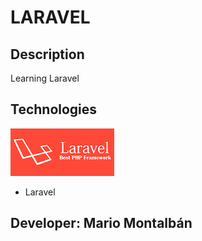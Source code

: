 # LARAVEL

## Description

Learning Laravel

## Technologies

[![Laravel](images/laravel.png)](https://laravel.com/)

- Laravel

## Developer: Mario Montalbán
